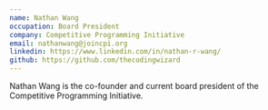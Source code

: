 ```yaml
---
name: Nathan Wang
occupation: Board President
company: Competitive Programming Initiative
email: nathanwang@joincpi.org
linkedin: https://www.linkedin.com/in/nathan-r-wang/
github: https://github.com/thecodingwizard
---
```


Nathan Wang is the co-founder and current board president of the Competitive Programming Initiative.
